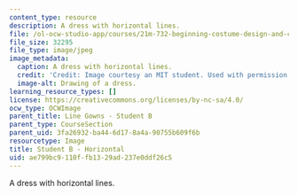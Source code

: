```yaml
---
content_type: resource
description: A dress with horizontal lines.
file: /ol-ocw-studio-app/courses/21m-732-beginning-costume-design-and-construction-fall-2008/ae799bc9110ffb1329ad237e0ddf26c5_horizontal2.jpg
file_size: 32295
file_type: image/jpeg
image_metadata:
  caption: A dress with horizontal lines.
  credit: 'Credit: Image courtesy an MIT student. Used with permission.'
  image-alt: Drawing of a dress.
learning_resource_types: []
license: https://creativecommons.org/licenses/by-nc-sa/4.0/
ocw_type: OCWImage
parent_title: Line Gowns - Student B
parent_type: CourseSection
parent_uid: 3fa26932-ba44-6d17-8a4a-90755b609f6b
resourcetype: Image
title: Student B - Horizontal
uid: ae799bc9-110f-fb13-29ad-237e0ddf26c5
---
```

A dress with horizontal lines.